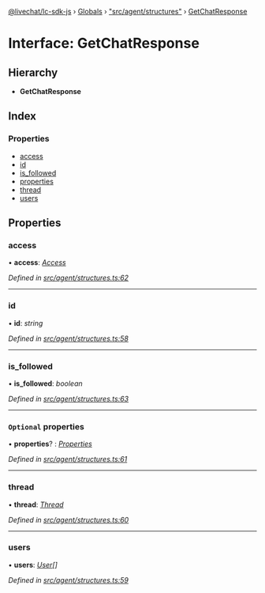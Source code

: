 [@livechat/lc-sdk-js](../README.md) › [Globals](../globals.md) › ["src/agent/structures"](../modules/_src_agent_structures_.md) › [GetChatResponse](_src_agent_structures_.getchatresponse.md)

# Interface: GetChatResponse

## Hierarchy

* **GetChatResponse**

## Index

### Properties

* [access](_src_agent_structures_.getchatresponse.md#access)
* [id](_src_agent_structures_.getchatresponse.md#id)
* [is_followed](_src_agent_structures_.getchatresponse.md#is_followed)
* [properties](_src_agent_structures_.getchatresponse.md#optional-properties)
* [thread](_src_agent_structures_.getchatresponse.md#thread)
* [users](_src_agent_structures_.getchatresponse.md#users)

## Properties

###  access

• **access**: *[Access](_src_objects_index_.access.md)*

*Defined in [src/agent/structures.ts:62](https://github.com/livechat/lc-sdk-js/blob/ce4846a/src/agent/structures.ts#L62)*

___

###  id

• **id**: *string*

*Defined in [src/agent/structures.ts:58](https://github.com/livechat/lc-sdk-js/blob/ce4846a/src/agent/structures.ts#L58)*

___

###  is_followed

• **is_followed**: *boolean*

*Defined in [src/agent/structures.ts:63](https://github.com/livechat/lc-sdk-js/blob/ce4846a/src/agent/structures.ts#L63)*

___

### `Optional` properties

• **properties**? : *[Properties](_src_objects_index_.properties.md)*

*Defined in [src/agent/structures.ts:61](https://github.com/livechat/lc-sdk-js/blob/ce4846a/src/agent/structures.ts#L61)*

___

###  thread

• **thread**: *[Thread](_src_objects_index_.thread.md)*

*Defined in [src/agent/structures.ts:60](https://github.com/livechat/lc-sdk-js/blob/ce4846a/src/agent/structures.ts#L60)*

___

###  users

• **users**: *[User](../modules/_src_objects_index_.md#user)[]*

*Defined in [src/agent/structures.ts:59](https://github.com/livechat/lc-sdk-js/blob/ce4846a/src/agent/structures.ts#L59)*
